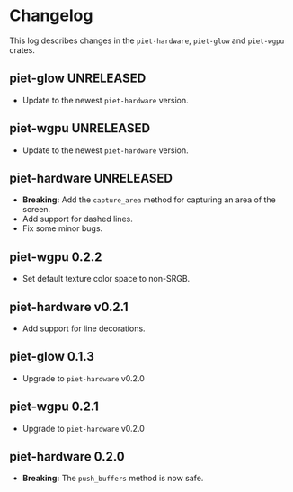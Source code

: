 # Changelog

This log describes changes in the `piet-hardware`, `piet-glow` and `piet-wgpu` crates.

## piet-glow UNRELEASED

- Update to the newest `piet-hardware` version.

## piet-wgpu UNRELEASED

- Update to the newest `piet-hardware` version.

## piet-hardware UNRELEASED

- **Breaking:** Add the `capture_area` method for capturing an area of the screen.
- Add support for dashed lines.
- Fix some minor bugs.

## piet-wgpu 0.2.2

- Set default texture color space to non-SRGB.

## piet-hardware v0.2.1

- Add support for line decorations. 

## piet-glow 0.1.3

- Upgrade to `piet-hardware` v0.2.0

## piet-wgpu 0.2.1

- Upgrade to `piet-hardware` v0.2.0

## piet-hardware 0.2.0

- **Breaking:** The `push_buffers` method is now safe.
